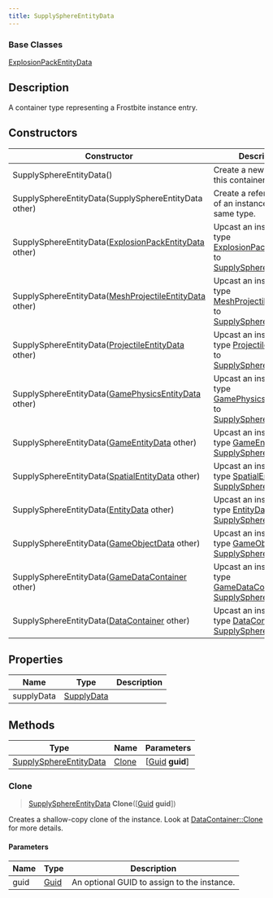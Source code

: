 ```yaml
---
title: SupplySphereEntityData
---
```

### Base Classes

[ExplosionPackEntityData](/vext/ref/fb/explosionpackentitydata/)

## Description

A container type representing a Frostbite instance entry.

## Constructors

| Constructor                                                                        | Description                                                                                                                          |
| ---------------------------------------------------------------------------------- | ------------------------------------------------------------------------------------------------------------------------------------ |
| SupplySphereEntityData()                                                           | Create a new instance of this container type.                                                                                        |
| SupplySphereEntityData(SupplySphereEntityData other)                               | Create a reference copy of an instance of the same type.                                                                             |
| SupplySphereEntityData([ExplosionPackEntityData](/vext/ref/fb/explosionpackentitydata/) other)   | Upcast an instance of type [ExplosionPackEntityData](/vext/ref/fb/explosionpackentitydata/) to [SupplySphereEntityData](/vext/ref/fb/supplysphereentitydata/).   |
| SupplySphereEntityData([MeshProjectileEntityData](/vext/ref/fb/meshprojectileentitydata/) other) | Upcast an instance of type [MeshProjectileEntityData](/vext/ref/fb/meshprojectileentitydata/) to [SupplySphereEntityData](/vext/ref/fb/supplysphereentitydata/). |
| SupplySphereEntityData([ProjectileEntityData](/vext/ref/fb/projectileentitydata/) other)         | Upcast an instance of type [ProjectileEntityData](/vext/ref/fb/projectileentitydata/) to [SupplySphereEntityData](/vext/ref/fb/supplysphereentitydata/).         |
| SupplySphereEntityData([GamePhysicsEntityData](/vext/ref/fb/gamephysicsentitydata/) other)       | Upcast an instance of type [GamePhysicsEntityData](/vext/ref/fb/gamephysicsentitydata/) to [SupplySphereEntityData](/vext/ref/fb/supplysphereentitydata/).       |
| SupplySphereEntityData([GameEntityData](/vext/ref/fb/gameentitydata/) other)                     | Upcast an instance of type [GameEntityData](/vext/ref/fb/gameentitydata/) to [SupplySphereEntityData](/vext/ref/fb/supplysphereentitydata/).                     |
| SupplySphereEntityData([SpatialEntityData](/vext/ref/fb/spatialentitydata/) other)               | Upcast an instance of type [SpatialEntityData](/vext/ref/fb/spatialentitydata/) to [SupplySphereEntityData](/vext/ref/fb/supplysphereentitydata/).               |
| SupplySphereEntityData([EntityData](/vext/ref/fb/entitydata/) other)                             | Upcast an instance of type [EntityData](/vext/ref/fb/entitydata/) to [SupplySphereEntityData](/vext/ref/fb/supplysphereentitydata/).                             |
| SupplySphereEntityData([GameObjectData](/vext/ref/fb/gameobjectdata/) other)                     | Upcast an instance of type [GameObjectData](/vext/ref/fb/gameobjectdata/) to [SupplySphereEntityData](/vext/ref/fb/supplysphereentitydata/).                     |
| SupplySphereEntityData([GameDataContainer](/vext/ref/fb/gamedatacontainer/) other)               | Upcast an instance of type [GameDataContainer](/vext/ref/fb/gamedatacontainer/) to [SupplySphereEntityData](/vext/ref/fb/supplysphereentitydata/).               |
| SupplySphereEntityData([DataContainer](/vext/ref/shared/class/datacontainer) other)  | Upcast an instance of type [DataContainer](/vext/ref/shared/class/datacontainer) to [SupplySphereEntityData](/vext/ref/fb/supplysphereentitydata/).  |

## Properties

| Name       | Type                     | Description |
| ---------- | ------------------------ | ----------- |
| supplyData | [SupplyData](/vext/ref/fb/supplydata/) |             |

## Methods

| Type                                             | Name            | Parameters                                     |
| ------------------------------------------------ | --------------- | ---------------------------------------------- |
| [SupplySphereEntityData](/vext/ref/fb/supplysphereentitydata/) | [Clone](#clone) | \[[Guid](/vext/ref/shared/class/guid) **guid**\] |

### Clone

> [SupplySphereEntityData](/vext/ref/fb/supplysphereentitydata/) **Clone**(\[[Guid](/vext/ref/shared/class/guid) **guid**\])

Creates a shallow-copy clone of the instance. Look at [DataContainer::Clone](/vext/ref/shared/class/datacontainer#clone) for more details.

#### Parameters

| Name | Type         | Description                                 |
| ---- | ------------ | ------------------------------------------- |
| guid | [Guid](/vext/ref/shared/class/guid/) | An optional GUID to assign to the instance. |
